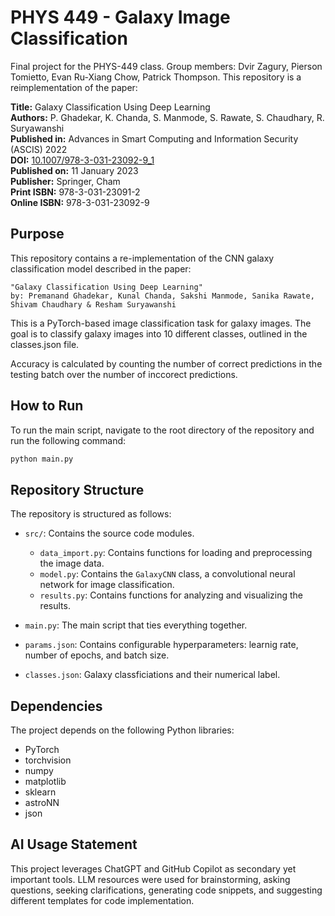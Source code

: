 # PHYS 449 - Galaxy Image Classification
Final project for the PHYS-449 class.
Group members: Dvir Zagury, Pierson Tomietto, Evan Ru-Xiang Chow, Patrick Thompson.
This repository is a reimplementation of the paper:

**Title:** Galaxy Classification Using Deep Learning  
**Authors:** P. Ghadekar, K. Chanda, S. Manmode, S. Rawate, S. Chaudhary, R. Suryawanshi  
**Published in:** Advances in Smart Computing and Information Security (ASCIS) 2022  
**DOI:** [10.1007/978-3-031-23092-9_1](https://doi.org/10.1007/978-3-031-23092-9_1)  
**Published on:** 11 January 2023  
**Publisher:** Springer, Cham  
**Print ISBN:** 978-3-031-23091-2  
**Online ISBN:** 978-3-031-23092-9


## Purpose
This repository contains a re-implementation of the CNN galaxy classification model described in the paper:

    "Galaxy Classification Using Deep Learning"
    by: Premanand Ghadekar, Kunal Chanda, Sakshi Manmode, Sanika Rawate, Shivam Chaudhary & Resham Suryawanshi 

This is a PyTorch-based image classification task for galaxy images. 
The goal is to classify galaxy images into 10 different classes, outlined in the classes.json file.

Accuracy is calculated by counting the number of correct predictions in the testing batch over the number of inccorect predictions.

## How to Run
To run the main script, navigate to the root directory of the repository and run the following command:

```sh
python main.py
```

## Repository Structure
The repository is structured as follows:
- `src/`: Contains the source code modules.
  - `data_import.py`: Contains functions for loading and preprocessing the image data.
  - `model.py`: Contains the `GalaxyCNN` class, a convolutional neural network for image classification.
  - `results.py`: Contains functions for analyzing and visualizing the results.
- `main.py`: The main script that ties everything together.

- `params.json`: Contains configurable hyperparameters: learnig rate, number of epochs, and batch size.
- `classes.json`: Galaxy classficiations and their numerical label.


## Dependencies
The project depends on the following Python libraries:
- PyTorch
- torchvision
- numpy
- matplotlib
- sklearn
- astroNN
- json

## AI Usage Statement
This project leverages ChatGPT and GitHub Copilot as secondary yet important tools.
LLM resources were used for brainstorming, asking questions, seeking clarifications, generating code snippets, and suggesting different templates for code implementation.
